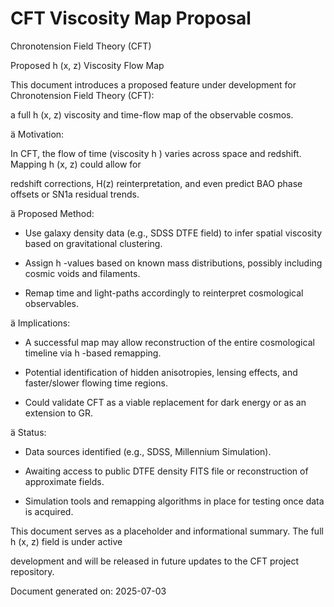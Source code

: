 # CFT Viscosity Map Proposal

Chronotension Field Theory (CFT)

Proposed 
h
(x, z) Viscosity Flow Map

This document introduces a proposed feature under development for Chronotension Field Theory (CFT):

a full 
h
(x, z) viscosity and time-flow map of the observable cosmos.


ä
 Motivation:

  In CFT, the flow of time (viscosity 
h
) varies across space and redshift. Mapping 
h
(x, z) could allow for

  redshift corrections, H(z) reinterpretation, and even predict BAO phase offsets or SN1a residual trends.


ä
 Proposed Method:

  - Use galaxy density data (e.g., SDSS DTFE field) to infer spatial viscosity based on gravitational clustering.

  - Assign 
h
-values based on known mass distributions, possibly including cosmic voids and filaments.

  - Remap time and light-paths accordingly to reinterpret cosmological observables.


ä
 Implications:

  - A successful map may allow reconstruction of the entire cosmological timeline via 
h
-based remapping.

  - Potential identification of hidden anisotropies, lensing effects, and faster/slower flowing time regions.

  - Could validate CFT as a viable replacement for dark energy or as an extension to GR.


ä
 Status:

  - Data sources identified (e.g., SDSS, Millennium Simulation).

  - Awaiting access to public DTFE density FITS file or reconstruction of approximate fields.

  - Simulation tools and remapping algorithms in place for testing once data is acquired.


This document serves as a placeholder and informational summary. The full 
h
(x, z) field is under active

development and will be released in future updates to the CFT project repository.


Document generated on: 2025-07-03

